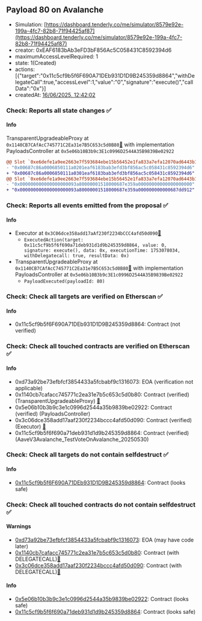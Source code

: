 ## Payload 80 on Avalanche

- Simulation: [https://dashboard.tenderly.co/me/simulator/8579e92e-199a-4fc7-82b8-71f94425af87](https://dashboard.tenderly.co/me/simulator/8579e92e-199a-4fc7-82b8-71f94425af87)
- creator: 0xEAF6183bAb3eFD3bF856Ac5C058431C8592394d6
- maximumAccessLevelRequired: 1
- state: 1(Created)
- actions: [{"target":"0x11c5cf9b5f6F690A71DEb931D1D9B245359d8864","withDelegateCall":true,"accessLevel":1,"value":"0","signature":"execute()","callData":"0x"}]
- createdAt: [16/06/2025, 12:42:02](https://snowscan.xyz/tx/0x4b2e439c28cc8aba87f66c88196307a6242061aa61ff81d581dc64af408a6f2c)

### Check: Reports all state changes :white_check_mark:

#### Info


TransparentUpgradeableProxy at `0x1140CB7CAfAcC745771C2Ea31e7B5C653c5d0B80`[:ghost:](https://github.com/bgd-labs/aave-address-book "GovernanceV3Avalanche.PAYLOADS_CONTROLLER") with implementation PayloadsController at `0x5e06b10B3b9c3E1c0996D2544A35B9839Be02922`
```diff
@@ Slot `0xe6defe1a9ee2663e7f593684ebe15b56452e1fa833a7efa12070ad6443b10819` @@
- "0x00687c86a0006850111a0201eaf6183bab3efd3bf856ac5c058431c8592394d6"
+ "0x00687c86a0006850111a0301eaf6183bab3efd3bf856ac5c058431c8592394d6"
@@ Slot `0xe6defe1a9ee2663e7f593684ebe15b56452e1fa833a7efa12070ad6443b1081a` @@
- "0x000000000000000000093a80000001518000687e359a00000000000000000000"
+ "0x000000000000000000093a80000001518000687e359a000000000000687dd912"
```


### Check: Reports all events emitted from the proposal :white_check_mark:

#### Info

- Executor at `0x3C06dce358add17aAf230f2234bCCC4afd50d090`[:ghost:](https://github.com/bgd-labs/aave-address-book "AaveV2Avalanche.POOL_ADMIN, AaveV3Avalanche.ACL_ADMIN, GovernanceV3Avalanche.EXECUTOR_LVL_1")
  - `ExecutedAction(target: 0x11c5cf9b5f6f690a71deb931d1d9b245359d8864, value: 0, signature: execute(), data: 0x, executionTime: 1753078034, withDelegatecall: true, resultData: 0x)`
- TransparentUpgradeableProxy at `0x1140CB7CAfAcC745771C2Ea31e7B5C653c5d0B80`[:ghost:](https://github.com/bgd-labs/aave-address-book "GovernanceV3Avalanche.PAYLOADS_CONTROLLER") with implementation PayloadsController at `0x5e06b10B3b9c3E1c0996D2544A35B9839Be02922`
  - `PayloadExecuted(payloadId: 80)`

### Check: Check all targets are verified on Etherscan :white_check_mark:

#### Info

- 0x11c5cf9b5f6F690A71DEb931D1D9B245359d8864: Contract (not verified) 

### Check: Check all touched contracts are verified on Etherscan :white_check_mark:

#### Info

- 0xd73a92be73efbfcf3854433a5fcbabf9c1316073: EOA (verification not applicable)
- 0x1140cb7cafacc745771c2ea31e7b5c653c5d0b80: Contract (verified) (TransparentUpgradeableProxy) [:ghost:](https://github.com/bgd-labs/aave-address-book "GovernanceV3Avalanche.PAYLOADS_CONTROLLER")
- 0x5e06b10b3b9c3e1c0996d2544a35b9839be02922: Contract (verified) (PayloadsController) 
- 0x3c06dce358add17aaf230f2234bccc4afd50d090: Contract (verified) (Executor) [:ghost:](https://github.com/bgd-labs/aave-address-book "AaveV2Avalanche.POOL_ADMIN, AaveV3Avalanche.ACL_ADMIN, GovernanceV3Avalanche.EXECUTOR_LVL_1")
- 0x11c5cf9b5f6f690a71deb931d1d9b245359d8864: Contract (verified) (AaveV3Avalanche_TestVoteOnAvalanche_20250530) 

### Check: Check all targets do not contain selfdestruct :white_check_mark:

#### Info

- [0x11c5cf9b5f6F690A71DEb931D1D9B245359d8864](https://snowscan.xyz/address/0x11c5cf9b5f6F690A71DEb931D1D9B245359d8864): Contract (looks safe)

### Check: Check all touched contracts do not contain selfdestruct :white_check_mark:

#### Warnings

- [0xd73a92be73efbfcf3854433a5fcbabf9c1316073](https://snowscan.xyz/address/0xd73a92be73efbfcf3854433a5fcbabf9c1316073): EOA (may have code later)
- [0x1140cb7cafacc745771c2ea31e7b5c653c5d0b80](https://snowscan.xyz/address/0x1140cb7cafacc745771c2ea31e7b5c653c5d0b80): Contract (with DELEGATECALL)[:ghost:](https://github.com/bgd-labs/aave-address-book "GovernanceV3Avalanche.PAYLOADS_CONTROLLER")
- [0x3c06dce358add17aaf230f2234bccc4afd50d090](https://snowscan.xyz/address/0x3c06dce358add17aaf230f2234bccc4afd50d090): Contract (with DELEGATECALL)[:ghost:](https://github.com/bgd-labs/aave-address-book "AaveV2Avalanche.POOL_ADMIN, AaveV3Avalanche.ACL_ADMIN, GovernanceV3Avalanche.EXECUTOR_LVL_1")

#### Info

- [0x5e06b10b3b9c3e1c0996d2544a35b9839be02922](https://snowscan.xyz/address/0x5e06b10b3b9c3e1c0996d2544a35b9839be02922): Contract (looks safe)
- [0x11c5cf9b5f6f690a71deb931d1d9b245359d8864](https://snowscan.xyz/address/0x11c5cf9b5f6f690a71deb931d1d9b245359d8864): Contract (looks safe)

